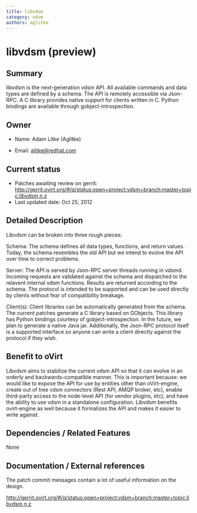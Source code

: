 ```yaml
---
title: libvdsm
category: vdsm
authors: aglitke
---
```


# libvdsm (preview)

## Summary

libvdsm is the next-generation vdsm API. All available commands and data types are defined by a schema. The API is remotely accessible via Json-RPC. A C library provides native support for clients written in C. Python bindings are available through gobject-introspection.

## Owner

*   Name: Adam Litke (Aglitke)

<!-- -->

*   Email: <alitke@redhat.com>

## Current status

*   Patches awaiting review on gerrit: <http://gerrit.ovirt.org/#/q/status:open+project:vdsm+branch:master+topic:libvdsm,n,z>
*   Last updated date: Oct 25, 2012

## Detailed Description

Libvdsm can be broken into three rough pieces:

Schema: The schema defines all data types, functions, and return values. Today, the schema resembles the old API but we intend to evolve the API over time to correct problems.

Server: The API is served by Json-RPC server threads running in vdsmd. Incoming requests are validated against the schema and dispatched to the relavent internal vdsm functions. Results are returned according to the schema. The protocol is intended to be supported and can be used directly by clients without fear of compatibility breakage.

Client(s): Client libraries can be automatically generated from the schema. The current patches generate a C library based on GObjects. This library has Python bindings courtesy of gobject-introspection. In the future, we plan to generate a native Java jar. Additionally, the Json-RPC protocol itself is a supported interface so anyone can write a client directly against the protocol if they wish.

## Benefit to oVirt

Libvdsm aims to stabilize the current vdsm API so that it can evolve in an orderly and backwards-compatible manner. This is important because: we would like to expose the API for use by entities other than oVirt-engine, create out of tree vdsm connectors (Rest API, AMQP broker, etc), enable third-party access to the node-level API (for vendor plugins, etc), and have the ability to use vdsm in a standalone configuration. Libvdsm benefits ovirt-engine as well because it formalizes the API and makes it easier to write against.

## Dependencies / Related Features

None

## Documentation / External references

The patch commit messages contain a lot of useful information on the design.

<http://gerrit.ovirt.org/#/q/status:open+project:vdsm+branch:master+topic:libvdsm,n,z>



